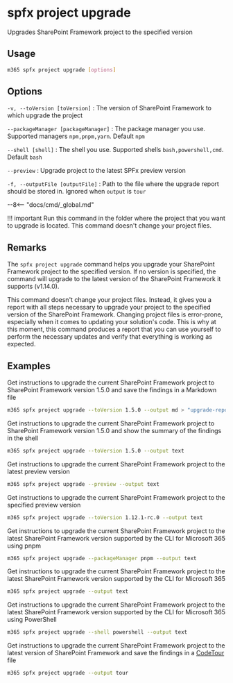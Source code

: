 # spfx project upgrade

Upgrades SharePoint Framework project to the specified version

## Usage

```sh
m365 spfx project upgrade [options]
```

## Options

`-v, --toVersion [toVersion]`
: The version of SharePoint Framework to which upgrade the project

`--packageManager [packageManager]`
: The package manager you use. Supported managers `npm,pnpm,yarn`. Default `npm`

`--shell [shell]`
: The shell you use. Supported shells `bash,powershell,cmd`. Default `bash`

`--preview`
: Upgrade project to the latest SPFx preview version

`-f, --outputFile [outputFile]`
: Path to the file where the upgrade report should be stored in. Ignored when `output` is `tour`

--8<-- "docs/cmd/_global.md"

!!! important
    Run this command in the folder where the project that you want to upgrade is located. This command doesn't change your project files.

## Remarks

The `spfx project upgrade` command helps you upgrade your SharePoint Framework project to the specified version. If no version is specified, the command will upgrade to the latest version of the SharePoint Framework it supports (v1.14.0).

This command doesn't change your project files. Instead, it gives you a report with all steps necessary to upgrade your project to the specified version of the SharePoint Framework. Changing project files is error-prone, especially when it comes to updating your solution's code. This is why at this moment, this command produces a report that you can use yourself to perform the necessary updates and verify that everything is working as expected.

## Examples

Get instructions to upgrade the current SharePoint Framework project to SharePoint Framework version 1.5.0 and save the findings in a Markdown file

```sh
m365 spfx project upgrade --toVersion 1.5.0 --output md > "upgrade-report.md"
```

Get instructions to upgrade the current SharePoint Framework project to SharePoint Framework version 1.5.0 and show the summary of the findings in the shell

```sh
m365 spfx project upgrade --toVersion 1.5.0 --output text
```

Get instructions to upgrade the current SharePoint Framework project to the latest preview version

```sh
m365 spfx project upgrade --preview --output text
```

Get instructions to upgrade the current SharePoint Framework project to the specified preview version

```sh
m365 spfx project upgrade --toVersion 1.12.1-rc.0 --output text
```

Get instructions to upgrade the current SharePoint Framework project to the latest SharePoint Framework version supported by the CLI for Microsoft 365 using pnpm

```sh
m365 spfx project upgrade --packageManager pnpm --output text
```

Get instructions to upgrade the current SharePoint Framework project to the latest SharePoint Framework version supported by the CLI for Microsoft 365

```sh
m365 spfx project upgrade --output text
```

Get instructions to upgrade the current SharePoint Framework project to the latest SharePoint Framework version supported by the CLI for Microsoft 365 using PowerShell

```sh
m365 spfx project upgrade --shell powershell --output text
```

Get instructions to upgrade the current SharePoint Framework project to the latest version of SharePoint Framework and save the findings in a [CodeTour](https://aka.ms/codetour) file

```sh
m365 spfx project upgrade --output tour
```
